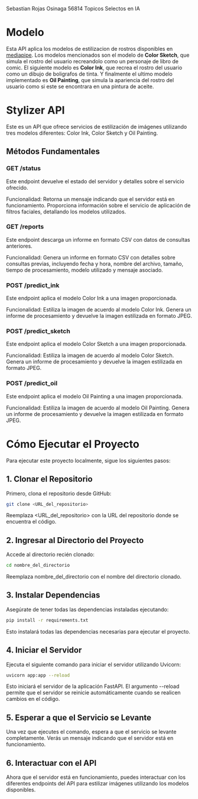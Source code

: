Sebastian Rojas Osinaga
56814
Topicos Selectos en IA

# Modelo 

Esta API aplica los modelos de estilizacion de rostros disponibles en [mediapipe](https://developers.google.com/mediapipe/solutions/vision/face_stylizer). Los modelos mencionados son el modelo de **Color Sketch**, que simula el rostro del usuario recreandolo como un personaje de libro de comic. El siguiente modelo es **Color Ink**, que recrea el rostro del usuario como un dibujo de boligrafos de tinta. Y finalmente el ultimo modelo implementado es **Oil Painting**, que simula la apariencia del rostro del usuario como si este se encontrara en una pintura de aceite.

# Stylizer API
Este es un API que ofrece servicios de estilización de imágenes utilizando tres modelos diferentes: Color Ink, Color Sketch y Oil Painting.

## Métodos Fundamentales
### GET /status
Este endpoint devuelve el estado del servidor y detalles sobre el servicio ofrecido.

Funcionalidad:
Retorna un mensaje indicando que el servidor está en funcionamiento.
Proporciona información sobre el servicio de aplicación de filtros faciales, detallando los modelos utilizados.
### GET /reports
Este endpoint descarga un informe en formato CSV con datos de consultas anteriores.

Funcionalidad:
Genera un informe en formato CSV con detalles sobre consultas previas, incluyendo fecha y hora, nombre del archivo, tamaño, tiempo de procesamiento, modelo utilizado y mensaje asociado.
### POST /predict_ink
Este endpoint aplica el modelo Color Ink a una imagen proporcionada.

Funcionalidad:
Estiliza la imagen de acuerdo al modelo Color Ink.
Genera un informe de procesamiento y devuelve la imagen estilizada en formato JPEG.
### POST /predict_sketch
Este endpoint aplica el modelo Color Sketch a una imagen proporcionada.

Funcionalidad:
Estiliza la imagen de acuerdo al modelo Color Sketch.
Genera un informe de procesamiento y devuelve la imagen estilizada en formato JPEG.
### POST /predict_oil
Este endpoint aplica el modelo Oil Painting a una imagen proporcionada.

Funcionalidad:
Estiliza la imagen de acuerdo al modelo Oil Painting.
Genera un informe de procesamiento y devuelve la imagen estilizada en formato JPEG.

# Cómo Ejecutar el Proyecto
Para ejecutar este proyecto localmente, sigue los siguientes pasos:

## 1. Clonar el Repositorio
Primero, clona el repositorio desde GitHub:

```bash
git clone <URL_del_repositorio>
```
Reemplaza <URL_del_repositorio> con la URL del repositorio donde se encuentra el código.


## 2. Ingresar al Directorio del Proyecto
Accede al directorio recién clonado:

```bash
cd nombre_del_directorio
```
Reemplaza nombre_del_directorio con el nombre del directorio clonado.

## 3. Instalar Dependencias
Asegúrate de tener todas las dependencias instaladas ejecutando:

```bash
pip install -r requirements.txt
```
Esto instalará todas las dependencias necesarias para ejecutar el proyecto.

## 4. Iniciar el Servidor
Ejecuta el siguiente comando para iniciar el servidor utilizando Uvicorn:

```bash
uvicorn app:app --reload
```
Esto iniciará el servidor de la aplicación FastAPI. El argumento --reload permite que el servidor se reinicie automáticamente cuando se realicen cambios en el código.

## 5. Esperar a que el Servicio se Levante
Una vez que ejecutes el comando, espera a que el servicio se levante completamente. Verás un mensaje indicando que el servidor está en funcionamiento.

## 6. Interactuar con el API
Ahora que el servidor está en funcionamiento, puedes interactuar con los diferentes endpoints del API para estilizar imágenes utilizando los modelos disponibles.
